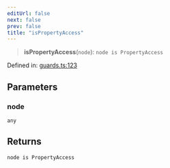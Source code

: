 ```yaml
---
editUrl: false
next: false
prev: false
title: "isPropertyAccess"
---
```


> **isPropertyAccess**(`node`): `node is PropertyAccess`

Defined in: [guards.ts:123](https://github.com/rcs-agents/rcs-lang/blob/87d9b510946a70cf66b4d271e76c67f8499b8d1d/packages/ast/src/guards.ts#L123)

## Parameters

### node

`any`

## Returns

`node is PropertyAccess`
